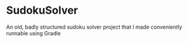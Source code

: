 # SudokuSolver
An old, badly structured sudoku solver project that I made conveniently runnable using Gradle

